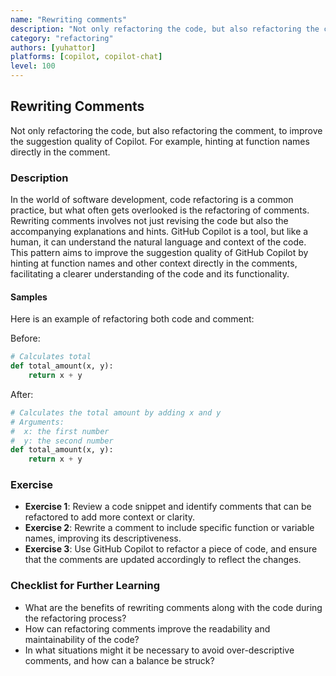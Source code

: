 ```yaml
---
name: "Rewriting comments"
description: "Not only refactoring the code, but also refactoring the comment, to improve the suggestion quality of Copilot. For example, hinting at function names directly in the comment."
category: "refactoring"
authors: [yuhattor] 
platforms: [copilot, copilot-chat]
level: 100
---
```


## Rewriting Comments

Not only refactoring the code, but also refactoring the comment, to improve the suggestion quality of Copilot. For example, hinting at function names directly in the comment.

### Description

In the world of software development, code refactoring is a common practice, but what often gets overlooked is the refactoring of comments. Rewriting comments involves not just revising the code but also the accompanying explanations and hints. 
GitHub Copilot is a tool, but like a human, it can understand the natural language and context of the code. This pattern aims to improve the suggestion quality of GitHub Copilot by hinting at function names and other context directly in the comments, facilitating a clearer understanding of the code and its functionality.

#### Samples

Here is an example of refactoring both code and comment:

Before:
```python
# Calculates total
def total_amount(x, y):
    return x + y
```

After:
```python
# Calculates the total amount by adding x and y
# Arguments:
#  x: the first number
#  y: the second number
def total_amount(x, y):
    return x + y
```

### Exercise

- **Exercise 1**: Review a code snippet and identify comments that can be refactored to add more context or clarity.
- **Exercise 2**: Rewrite a comment to include specific function or variable names, improving its descriptiveness.
- **Exercise 3**: Use GitHub Copilot to refactor a piece of code, and ensure that the comments are updated accordingly to reflect the changes.

### Checklist for Further Learning

- What are the benefits of rewriting comments along with the code during the refactoring process?
- How can refactoring comments improve the readability and maintainability of the code?
- In what situations might it be necessary to avoid over-descriptive comments, and how can a balance be struck?